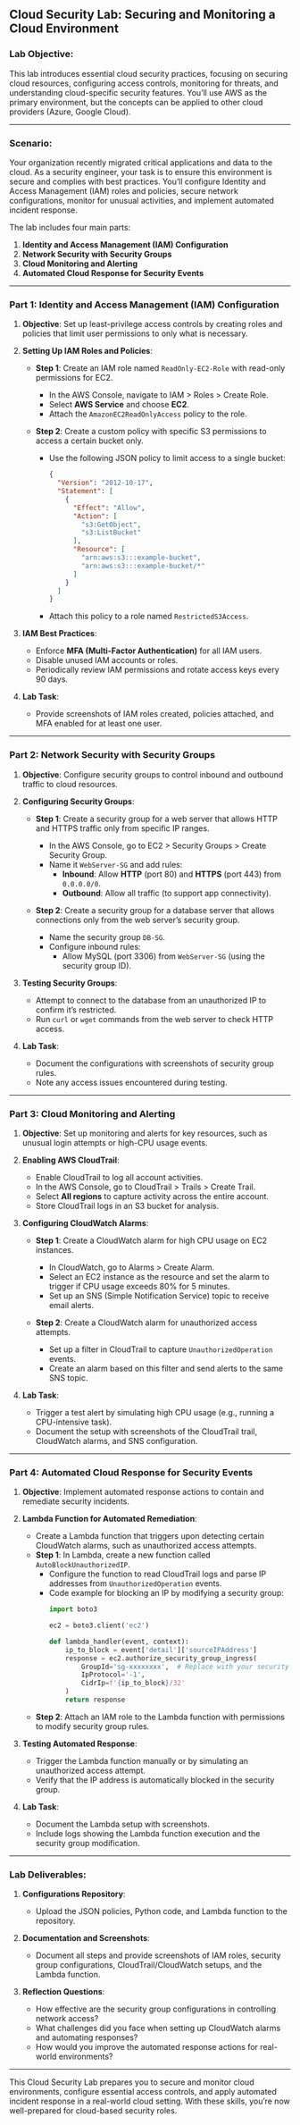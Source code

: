 ## **Cloud Security Lab: Securing and Monitoring a Cloud Environment**

### Lab Objective:
This lab introduces essential cloud security practices, focusing on securing cloud resources, configuring access controls, monitoring for threats, and understanding cloud-specific security features. You’ll use AWS as the primary environment, but the concepts can be applied to other cloud providers (Azure, Google Cloud).

---

### **Scenario**:
Your organization recently migrated critical applications and data to the cloud. As a security engineer, your task is to ensure this environment is secure and complies with best practices. You’ll configure Identity and Access Management (IAM) roles and policies, secure network configurations, monitor for unusual activities, and implement automated incident response.

The lab includes four main parts:
1. **Identity and Access Management (IAM) Configuration**
2. **Network Security with Security Groups**
3. **Cloud Monitoring and Alerting**
4. **Automated Cloud Response for Security Events**

---

### **Part 1: Identity and Access Management (IAM) Configuration**

1. **Objective**: Set up least-privilege access controls by creating roles and policies that limit user permissions to only what is necessary.

2. **Setting Up IAM Roles and Policies**:
   - **Step 1**: Create an IAM role named `ReadOnly-EC2-Role` with read-only permissions for EC2.
     - In the AWS Console, navigate to IAM > Roles > Create Role.
     - Select **AWS Service** and choose **EC2**.
     - Attach the `AmazonEC2ReadOnlyAccess` policy to the role.
   
   - **Step 2**: Create a custom policy with specific S3 permissions to access a certain bucket only.
     - Use the following JSON policy to limit access to a single bucket:
       ```json
       {
         "Version": "2012-10-17",
         "Statement": [
           {
             "Effect": "Allow",
             "Action": [
               "s3:GetObject",
               "s3:ListBucket"
             ],
             "Resource": [
               "arn:aws:s3:::example-bucket",
               "arn:aws:s3:::example-bucket/*"
             ]
           }
         ]
       }
       ```
     - Attach this policy to a role named `RestrictedS3Access`.

3. **IAM Best Practices**:
   - Enforce **MFA (Multi-Factor Authentication)** for all IAM users.
   - Disable unused IAM accounts or roles.
   - Periodically review IAM permissions and rotate access keys every 90 days.

4. **Lab Task**:
   - Provide screenshots of IAM roles created, policies attached, and MFA enabled for at least one user.

---

### **Part 2: Network Security with Security Groups**

1. **Objective**: Configure security groups to control inbound and outbound traffic to cloud resources.

2. **Configuring Security Groups**:
   - **Step 1**: Create a security group for a web server that allows HTTP and HTTPS traffic only from specific IP ranges.
     - In the AWS Console, go to EC2 > Security Groups > Create Security Group.
     - Name it `WebServer-SG` and add rules:
       - **Inbound**: Allow **HTTP** (port 80) and **HTTPS** (port 443) from `0.0.0.0/0`.
       - **Outbound**: Allow all traffic (to support app connectivity).
   
   - **Step 2**: Create a security group for a database server that allows connections only from the web server’s security group.
     - Name the security group `DB-SG`.
     - Configure inbound rules:
       - Allow MySQL (port 3306) from `WebServer-SG` (using the security group ID).
   
3. **Testing Security Groups**:
   - Attempt to connect to the database from an unauthorized IP to confirm it’s restricted.
   - Run `curl` or `wget` commands from the web server to check HTTP access.

4. **Lab Task**:
   - Document the configurations with screenshots of security group rules.
   - Note any access issues encountered during testing.

---

### **Part 3: Cloud Monitoring and Alerting**

1. **Objective**: Set up monitoring and alerts for key resources, such as unusual login attempts or high-CPU usage events.

2. **Enabling AWS CloudTrail**:
   - Enable CloudTrail to log all account activities.
   - In the AWS Console, go to CloudTrail > Trails > Create Trail.
   - Select **All regions** to capture activity across the entire account.
   - Store CloudTrail logs in an S3 bucket for analysis.
   
3. **Configuring CloudWatch Alarms**:
   - **Step 1**: Create a CloudWatch alarm for high CPU usage on EC2 instances.
     - In CloudWatch, go to Alarms > Create Alarm.
     - Select an EC2 instance as the resource and set the alarm to trigger if CPU usage exceeds 80% for 5 minutes.
     - Set up an SNS (Simple Notification Service) topic to receive email alerts.

   - **Step 2**: Create a CloudWatch alarm for unauthorized access attempts.
     - Set up a filter in CloudTrail to capture `UnauthorizedOperation` events.
     - Create an alarm based on this filter and send alerts to the same SNS topic.

4. **Lab Task**:
   - Trigger a test alert by simulating high CPU usage (e.g., running a CPU-intensive task).
   - Document the setup with screenshots of the CloudTrail trail, CloudWatch alarms, and SNS configuration.

---

### **Part 4: Automated Cloud Response for Security Events**

1. **Objective**: Implement automated response actions to contain and remediate security incidents.

2. **Lambda Function for Automated Remediation**:
   - Create a Lambda function that triggers upon detecting certain CloudWatch alarms, such as unauthorized access attempts.
   - **Step 1**: In Lambda, create a new function called `AutoBlockUnauthorizedIP`.
     - Configure the function to read CloudTrail logs and parse IP addresses from `UnauthorizedOperation` events.
     - Code example for blocking an IP by modifying a security group:
       ```python
       import boto3

       ec2 = boto3.client('ec2')
       
       def lambda_handler(event, context):
           ip_to_block = event['detail']['sourceIPAddress']
           response = ec2.authorize_security_group_ingress(
               GroupId='sg-xxxxxxxx',  # Replace with your security group ID
               IpProtocol='-1',
               CidrIp=f'{ip_to_block}/32'
           )
           return response
       ```
   - **Step 2**: Attach an IAM role to the Lambda function with permissions to modify security group rules.
   
3. **Testing Automated Response**:
   - Trigger the Lambda function manually or by simulating an unauthorized access attempt.
   - Verify that the IP address is automatically blocked in the security group.

4. **Lab Task**:
   - Document the Lambda setup with screenshots.
   - Include logs showing the Lambda function execution and the security group modification.

---

### **Lab Deliverables**:

1. **Configurations Repository**:
   - Upload the JSON policies, Python code, and Lambda function to the repository.

2. **Documentation and Screenshots**:
   - Document all steps and provide screenshots of IAM roles, security group configurations, CloudTrail/CloudWatch setups, and the Lambda function.

3. **Reflection Questions**:
   - How effective are the security group configurations in controlling network access?
   - What challenges did you face when setting up CloudWatch alarms and automating responses?
   - How would you improve the automated response actions for real-world environments?

---

This Cloud Security Lab prepares you to secure and monitor cloud environments, configure essential access controls, and apply automated incident response in a real-world cloud setting. With these skills, you’re now well-prepared for cloud-based security roles.
